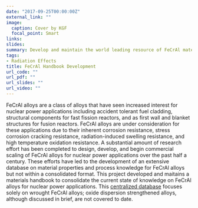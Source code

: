```yaml
---
date: "2017-09-25T00:00:00Z"
external_link: ""
image:
  caption: Cover by KGF
  focal_point: Smart
links:
slides: 
summary: Develop and maintain the world leading resource of FeCrAl materials properties for nuclear power applications
tags:
- Radiation Effects
title: FeCrAl Handbook Development
url_code: ""
url_pdf: ""
url_slides: ""
url_video: ""
---
```

FeCrAl alloys are a class of alloys that have seen increased interest for nuclear power applications including accident tolerant fuel cladding, structural components for fast fission reactors, and as first wall and blanket structures for fusion reactors. FeCrAl alloys are under consideration for these applications due to their inherent corrosion resistance, stress corrosion cracking resistance, radiation-induced swelling resistance, and high temperature oxidation resistance. A substantial amount of research effort has been completed to design, develop, and begin commercial scaling of FeCrAl alloys for nuclear power applications over the past half a century. These efforts have led to the development of an extensive database on material properties and process knowledge for FeCrAl alloys but not within a consolidated format. This project developed and maitains a materials handbook to consolidate the current state of knowledge on FeCrAl alloys for nuclear power applications. This <a href="/software/fecral_handbook/">centralized database</a> focuses solely on wrought FeCrAl alloys; oxide dispersion strengthened alloys, although discussed in brief, are not covered to date.  